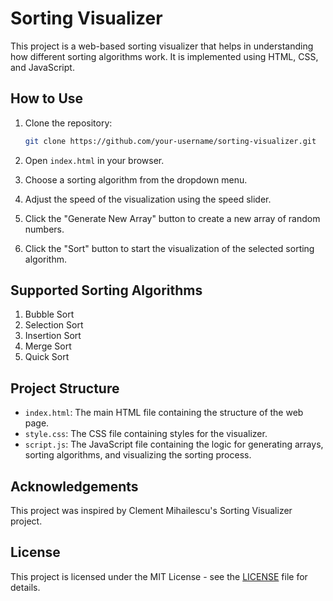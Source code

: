 # Sorting Visualizer

This project is a web-based sorting visualizer that helps in understanding how different sorting algorithms work. It is implemented using HTML, CSS, and JavaScript.

## How to Use

1. Clone the repository:

   ```bash
   git clone https://github.com/your-username/sorting-visualizer.git
   ```

2. Open `index.html` in your browser.

3. Choose a sorting algorithm from the dropdown menu.

4. Adjust the speed of the visualization using the speed slider.

5. Click the "Generate New Array" button to create a new array of random numbers.

6. Click the "Sort" button to start the visualization of the selected sorting algorithm.

## Supported Sorting Algorithms

1. Bubble Sort
2. Selection Sort
3. Insertion Sort
4. Merge Sort
5. Quick Sort

## Project Structure

- `index.html`: The main HTML file containing the structure of the web page.
- `style.css`: The CSS file containing styles for the visualizer.
- `script.js`: The JavaScript file containing the logic for generating arrays, sorting algorithms, and visualizing the sorting process.

## Acknowledgements

This project was inspired by Clement Mihailescu's Sorting Visualizer project.

## License

This project is licensed under the MIT License - see the [LICENSE](LICENSE) file for details.
